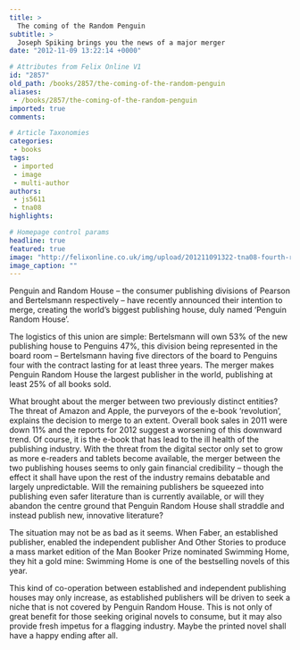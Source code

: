```yaml
---
title: >
  The coming of the Random Penguin
subtitle: >
  Joseph Spiking brings you the news of a major merger
date: "2012-11-09 13:22:14 +0000"

# Attributes from Felix Online V1
id: "2857"
old_path: /books/2857/the-coming-of-the-random-penguin
aliases:
 - /books/2857/the-coming-of-the-random-penguin
imported: true
comments:

# Article Taxonomies
categories:
 - books
tags:
 - imported
 - image
 - multi-author
authors:
 - js5611
 - tna08
highlights:

# Homepage control params
headline: true
featured: true
image: "http://felixonline.co.uk/img/upload/201211091322-tna08-fourth-random-penguin-rgb.jpg"
image_caption: ""
---
```


Penguin and Random House – the consumer publishing divisions of Pearson and Bertelsmann respectively – have recently announced their intention to merge, creating the world’s biggest publishing house, duly named ‘Penguin Random House’.

The logistics of this union are simple: Bertelsmann will own 53% of the new publishing house to Penguins 47%, this division being represented in the board room – Bertelsmann having five directors of the board to Penguins four with the contract lasting for at least three years. The merger makes Penguin Random House the largest publisher in the world, publishing at least 25% of all books sold.

What brought about the merger between two previously distinct entities? The threat of Amazon and Apple, the purveyors of the e-book ‘revolution’, explains the decision to merge to an extent. Overall book sales in 2011 were down 11% and the reports for 2012 suggest a worsening of this downward trend. Of course, it is the e-book that has lead to the ill health of the publishing industry. With the threat from the digital sector only set to grow as more e-readers and tablets become available, the merger between the two publishing houses seems to only gain financial credibility – though the effect it shall have upon the rest of the industry remains debatable and largely unpredictable. Will the remaining publishers be squeezed into publishing even safer literature than is currently available, or will they abandon the centre ground that Penguin Random House shall straddle and instead publish new, innovative literature?

The situation may not be as bad as it seems. When Faber, an established publisher, enabled the independent publisher And Other Stories to produce a mass market edition of the Man Booker Prize nominated Swimming Home, they hit a gold mine: Swimming Home is one of the bestselling novels of this year.

This kind of co-operation between established and independent publishing houses may only increase, as established publishers will be driven to seek a niche that is not covered by Penguin Random House. This is not only of great benefit for those seeking original novels to consume, but it may also provide fresh impetus for a flagging industry. Maybe the printed novel shall have a happy ending after all.
